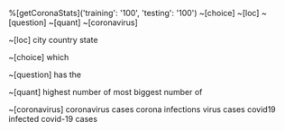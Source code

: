 %[getCoronaStats]('training': '100', 'testing': '100')
    ~[choice] ~[loc] ~[question] ~[quant] ~[coronavirus]

~[loc]
    city
    country
    state

~[choice]
    which

~[question]
    has the

~[quant]
    highest number of
    most
    biggest number of

~[coronavirus]
    coronavirus cases
    corona infections
    virus cases
    covid19 infected
    covid-19 cases

